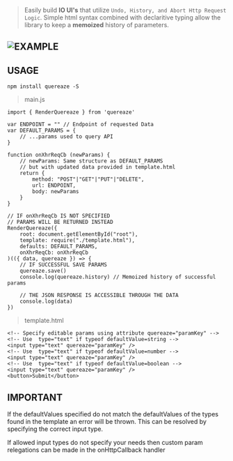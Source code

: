 
> Easily build **IO UI's** that utilize `Undo, History, and Abort Http Request Logic`.
> Simple html syntax combined with declaritive typing allow the library to keep a
> **memoized** history of parameters.

![EXAMPLE]()
-----------

USAGE
-----

`npm install quereaze -S`

> main.js

    import { RenderQuereaze } from 'quereaze'

    var ENDPOINT = "" // Endpoint of requested Data
    var DEFAULT_PARAMS = {
        // ...params used to query API
    }

    function onXhrReqCb (newParams) {
        // newParams: Same structure as DEFAULT_PARAMS 
        // but with updated data provided in template.html
        return {
            method: "POST"|"GET"|"PUT"|"DELETE",
            url: ENDPOINT,
            body: newParams
        }
    }

    // IF onXhrReqCb IS NOT SPECIFIED 
    // PARAMS WILL BE RETURNED INSTEAD
    RenderQuereaze({
        root: document.getElementById("root"),
        template: require("./template.html"),
        defaults: DEFAULT_PARAMS,
        onXhrReqCb: onXhrReqCb
    )(({ data, quereaze }) => {
        // IF SUCCESSFUL SAVE PARAMS
        quereaze.save()
        console.log(quereaze.history) // Memoized history of successful params

        // THE JSON RESPONSE IS ACCESSIBLE THROUGH THE DATA
        console.log(data)
    })


> template.html

    <!-- Specify editable params using attribute quereaze="paramKey" -->
    <!-- Use  type="text" if typeof defaultValue=string -->
    <input type="text" quereaze="paramKey" />
    <!-- Use  type="text" if typeof defaultValue=number -->
    <input type="text" quereaze="paramKey" />
    <!-- Use  type="text" if typeof defaultValue=boolean -->
    <input type="text" quereaze="paramKey" />
    <button>Submit</button>


IMPORTANT
---------

If the defaultValues specified do not match the defaultValues of the types 
found in the template an error will be thrown. This can be resolved by specifying 
the correct input type.

If allowed input types do not specify your needs then custom param relegations can
be made in the onHttpCallback handler